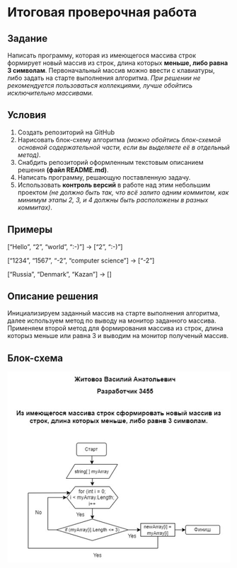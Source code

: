 # Итоговая проверочная работа

## Задание

Написать программу, которая из имеющегося массива строк формирует новый массив из строк, длина которых __меньше, либо равна 3 символам__. Первоначальный массив можно ввести с клавиатуры, либо задать на старте выполнения алгоритма. *При решении не рекомендуется пользоваться коллекциями, лучше обойтись исключительно массивами.*

## Условия

1. Создать репозиторий на GitHub
2. Нарисовать блок-схему алгоритма *(можно обойтись блок-схемой основной содержательной части, если вы выделяете её в отдельный метод)*.
3. Снабдить репозиторий оформленным текстовым описанием решения __(файл README.md)__.
4. Написать программу, решающую поставленную задачу.
5. Использовать __контроль версий__ в работе над этим небольшим проектом *(не должно быть так, что всё залито одним коммитом, как минимум этапы 2, 3, и 4 должны быть расположены в разных коммитах)*.

## Примеры

[“Hello”, “2”, “world”, “:-)”] → [“2”, “:-)”]

[“1234”, “1567”, “-2”, “computer science”] → [“-2”]

[“Russia”, “Denmark”, “Kazan”] → []

## Описание решения

Инициализируем заданный массив на старте выполнения алгоритма, далее используем метод по выводу на монитор заданного массива. Применяем второй метод для формирования массива из строк, длина которыз меньше или равна 3 и выводим на монитор полученый массив.

## Блок-схема

![Блок-схема](Length_less_3.jpg)
